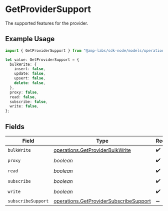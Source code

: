 # GetProviderSupport

The supported features for the provider.

## Example Usage

```typescript
import { GetProviderSupport } from "@amp-labs/sdk-node/models/operations";

let value: GetProviderSupport = {
  bulkWrite: {
    insert: false,
    update: false,
    upsert: false,
    delete: false,
  },
  proxy: false,
  read: false,
  subscribe: false,
  write: false,
};
```

## Fields

| Field                                                                                            | Type                                                                                             | Required                                                                                         | Description                                                                                      |
| ------------------------------------------------------------------------------------------------ | ------------------------------------------------------------------------------------------------ | ------------------------------------------------------------------------------------------------ | ------------------------------------------------------------------------------------------------ |
| `bulkWrite`                                                                                      | [operations.GetProviderBulkWrite](../../models/operations/getproviderbulkwrite.md)               | :heavy_check_mark:                                                                               | N/A                                                                                              |
| `proxy`                                                                                          | *boolean*                                                                                        | :heavy_check_mark:                                                                               | N/A                                                                                              |
| `read`                                                                                           | *boolean*                                                                                        | :heavy_check_mark:                                                                               | N/A                                                                                              |
| `subscribe`                                                                                      | *boolean*                                                                                        | :heavy_check_mark:                                                                               | N/A                                                                                              |
| `write`                                                                                          | *boolean*                                                                                        | :heavy_check_mark:                                                                               | N/A                                                                                              |
| `subscribeSupport`                                                                               | [operations.GetProviderSubscribeSupport](../../models/operations/getprovidersubscribesupport.md) | :heavy_minus_sign:                                                                               | N/A                                                                                              |